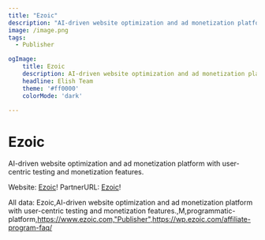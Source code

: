 ```yaml
---
title: "Ezoic"
description: "AI-driven website optimization and ad monetization platform with user-centric testing and monetization features."
image: /image.png
tags: 
  - Publisher

ogImage:
    title: Ezoic
    description: AI-driven website optimization and ad monetization platform with user-centric testing and monetization features.
    headline: Elish Team
    theme: '#ff0000'
    colorMode: 'dark'

---
```


# Ezoic

AI-driven website optimization and ad monetization platform with user-centric testing and monetization features.

Website: [Ezoic](https://www.ezoic.com)!
PartnerURL: [Ezoic](https://wp.ezoic.com/affiliate-program-faq/)!

All data:
Ezoic,AI-driven website optimization and ad monetization platform with user-centric testing and monetization features.,M,programmatic-platform,https://www.ezoic.com,"Publisher",https://wp.ezoic.com/affiliate-program-faq/